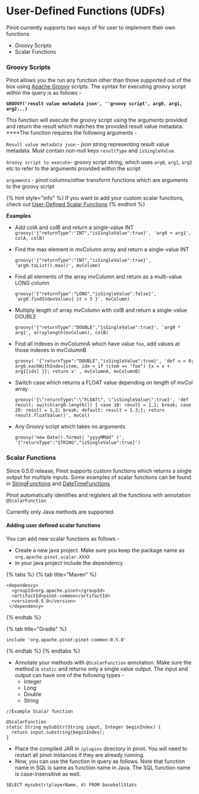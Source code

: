 # User-Defined Functions \(UDFs\)

Pinot currently supports two ways of for user to implement their own functions 

* Groovy Scripts
* Scalar Functions

### Groovy Scripts

Pinot allows you the run any function other than those supported out of the box using [Apache Groovy](https://groovy-lang.org/) scripts. The syntax for executing groovy script within the query is as follows -

**`GROOVY('result value metadata json', ''groovy script', arg0, arg1, arg2...)`**

This function will execute the groovy script using the arguments provided and return the result which matches the provided result value metadata. ****The function requires the following arguments - 

`Result value metadata json` - json string representing result value metadata. Must contain non-null keys `resultType` and `isSingleValue`. 

`Groovy script to execute`- groovy script string, which uses `arg0`,  `arg1`, `arg2` etc to refer to the arguments provided within the script

`arguments` - pinot columns/other transform functions which are arguments to the groovy script

{% hint style="info" %}
If you want to add your custom scalar functions, check out [User-Defined Scalar Functions](scalar-functions.md)
{% endhint %}

**Examples**

* Add colA and colB and return a single-value INT `groovy('{"returnType":"INT","isSingleValue":true}', 'arg0 + arg1', colA, colB)` 
* Find the max element in mvColumn array and return a single-value INT

  `groovy('{"returnType":"INT","isSingleValue":true}', 'arg0.toList().max()', mvColumn)`  

* Find all elements of the array mvColumn and return as a multi-value LONG column

  `groovy('{"returnType":"LONG","isSingleValue":false}', 'arg0.findIndexValues{ it > 5 }', mvColumn)`  

* Multiply length of array mvColumn with colB and return a single-value DOUBLE

  `groovy('{"returnType":"DOUBLE","isSingleValue":true}', 'arg0 * arg1', arraylength(mvColumn), colB)`  

* Find all indexes in mvColumnA which have value `foo`, add values at those indexes in mvColumnB

  `groovy( '{"returnType":"DOUBLE","isSingleValue":true}', 'def x = 0; arg0.eachWithIndex{item, idx-> if (item == "foo") {x = x + arg1[idx] }}; return x' , mvColumnA, mvColumnB)`  

* Switch case which returns a FLOAT value depending on length of mvCol array 

  `groovy('{\"returnType\":\"FLOAT\", \"isSingleValue\":true}', 'def result; switch(arg0.length()) { case 10: result = 1.1; break; case 20: result = 1.2; break; default: result = 1.3;}; return result.floatValue()', mvCol)`   

* Any Groovy script which takes no arguments

  `groovy('new Date().format( "yyyyMMdd" )', '{"returnType":"STRING","isSingleValue":true}')`



### Scalar Functions

Since 0.5.0 release, Pinot supports custom functions which returns a single output for multiple inputs. Some examples of scalar functions can be found in [StringFunctions](https://github.com/apache/incubator-pinot/blob/master/pinot-common/src/main/java/org/apache/pinot/common/function/StringFunctions.java) and [DateTimeFunctions](https://github.com/apache/incubator-pinot/blob/master/pinot-common/src/main/java/org/apache/pinot/common/function/DateTimeFunctions.java) 

Pinot automatically identifies and registers all the functions with annotation `@ScalarFunction` 

Currently only Java methods are supported.

#### Adding user defined scalar functions

You can add new scalar functions as follows - 

* Create a new java project. Make sure you keep the package name as `org.apache.pinot.scalar.XXXX`
* In your java project include the dependency

{% tabs %}
{% tab title="Maven" %}
```text
<dependency>
  <groupId>org.apache.pinot</groupId>
  <artifactId>pinot-common</artifactId>
  <version>0.5.0</version>
 </dependency>
```
{% endtab %}

{% tab title="Gradle" %}
```text
include 'org.apache.pinot:pinot-common:0.5.0'
```
{% endtab %}
{% endtabs %}

* Annotate your methods with `@ScalarFunction` annotation. Make sure the method is `static` and returns only a single value output. The input and output can have one of the following types - 
  * Integer
  * Long
  * Double
  * String

```text
//Example Scalar function

@ScalarFunction
static String mySubStr(String input, Integer beginIndex) {
  return input.substring(beginIndex);
}
```

* Place the compiled JAR in `/plugins` directory in pinot. You will need to restart all pinot instances if they are already running.
* Now, you can use the function in query as follows. Note that function name in SQL is same as function name in Java. The SQL function name is case-insensitive as well.

```text
SELECT mysubstr(playerName, 4) FROM baseballStats
```



